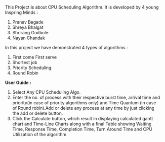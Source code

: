 This Project is about CPU Scheduling Algorithm.
It is developed by 4 young Inspring Minds :

1. Pranav Bagade
2. Shreya Bhalgat
3. Shrirang Godbole
4. Nayan Chandak

In this project we have demonstrated 4 types of algorithms :

1. First come First serve
2. Shortest job
3. Priority Scheduling
4. Round Robin

**User Guide :**

1. Select Any CPU Scheduling Algo.
2. Enter the no. of process with their respective burst time, arrival time and priority(in case of priority algorithms only) and Time Quantum (in case of Round robin).Add or delete any process at any time by just clicking the add or delete button.
3. Click the Calculate button, which result in displaying calculated gantt chart and Time-Line Charts along with a final Table showing Waiting Time, Response Time, Completion Time, Turn Around Time and CPU Utilization of the algorithm.
